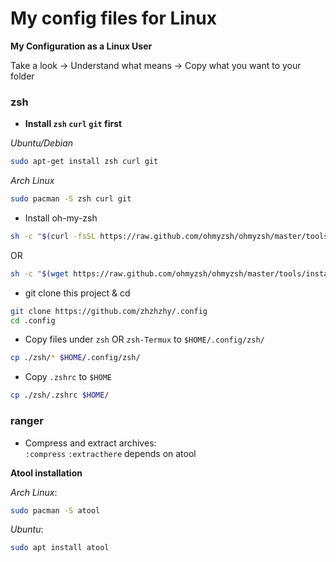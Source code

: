 # My config files for Linux

**My Configuration as a Linux User**

Take a look -> Understand what means -> Copy what you want to your folder

### zsh

- **Install `zsh` `curl` `git` first**

*Ubuntu/Debian*
```bash
sudo apt-get install zsh curl git
```
*Arch Linux*
```bash
sudo pacman -S zsh curl git
```

- Install oh-my-zsh

```bash
sh -c "$(curl -fsSL https://raw.github.com/ohmyzsh/ohmyzsh/master/tools/install.sh)"
```
OR
```bash
sh -c "$(wget https://raw.github.com/ohmyzsh/ohmyzsh/master/tools/install.sh -O -)"
```
- git clone this project & cd
```bash
git clone https://github.com/zhzhzhy/.config
cd .config
```

- Copy files under `zsh` OR `zsh-Termux` to `$HOME/.config/zsh/`
```bash
cp ./zsh/* $HOME/.config/zsh/
```
- Copy `.zshrc` to `$HOME`
```bash
cp ./zsh/.zshrc $HOME/
```

### ranger

- Compress and extract archives: <br>
`:compress` `:extracthere` depends on atool

**Atool installation**

*Arch Linux*:

```bash
sudo pacman -S atool
```

*Ubuntu*:

```bash
sudo apt install atool
```
